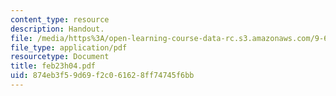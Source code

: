 ```yaml
---
content_type: resource
description: Handout.
file: /media/https%3A/open-learning-course-data-rc.s3.amazonaws.com/9-65-cognitive-processes-spring-2004/874eb3f59d69f2c061628ff74745f6bb_feb23h04.pdf
file_type: application/pdf
resourcetype: Document
title: feb23h04.pdf
uid: 874eb3f5-9d69-f2c0-6162-8ff74745f6bb
---
```


